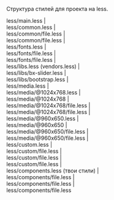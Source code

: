 Структура стилей для проекта на less.

less/main.less
 |
  \
    less/common.less
	|
	  \
	   less/common/file.less
    |
	 \
      less/common/file.less
 |
  \
    less/fonts.less
	|
	  \
	   less/fonts/file.less
    |
	 \
      less/fonts/file.less
 |
  \
    less/libs.less (vendors.less)
	|
	  \
	   less/libs/bx-slider.less
    |
	 \
      less/libs/bootstrap.less
 |
  \
    less/media.less
	|
	  \
	   less/media/@1024x768.less
 	|
	  \
	   less/media/@1024x768
	    |
		 \
	      less/media/@1024x768/file.less
		|
		 \
	      less/media/@1024x768/file.less
	|
	  \
	   less/media/@960x650.less
 	|
	  \
	   less/media/@960x650
	    |
		 \
	      less/media/@960x650/file.less
		|
		 \
	      less/media/@960x650/file.less
 |
  \
    less/custom.less
	|
	 \
	  less/custom/file.less
	|
	 \
	  less/custom/file.less
	|
	 \
	  less/custom/file.less
|
  \
    less/components.less (твои стили)
	|
	 \
	  less/components/file.less
	|
	 \
	  less/components/file.less
	|
	 \
	  less/components/file.less